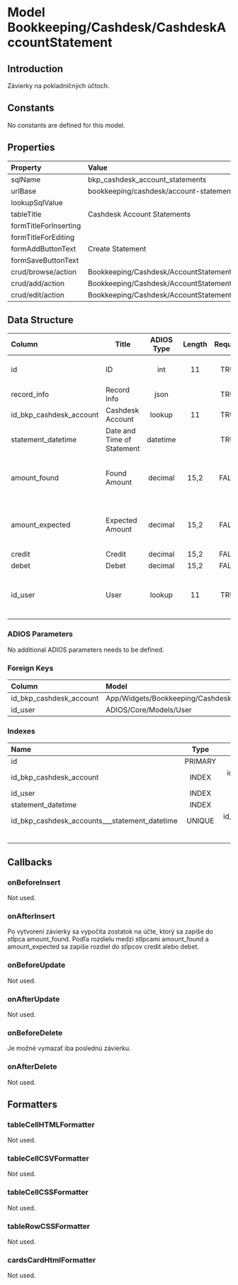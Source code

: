 # Model Bookkeeping/Cashdesk/CashdeskAccountStatement

## Introduction

Závierky na pokladničných účtoch.

## Constants

No constants are defined for this model.

## Properties

| Property              | Value                                           |
| :-------------------- | :---------------------------------------------- |
| sqlName               | bkp_cashdesk_account_statements                 |
| urlBase               | bookkeeping/cashdesk/account-statements         |
| lookupSqlValue        |                                                 |
| tableTitle            | Cashdesk Account Statements                     |
| formTitleForInserting |                                                 |
| formTitleForEditing   |                                                 |
| formAddButtonText     | Create Statement                                |
| formSaveButtonText    |                                                 |
| crud/browse/action    | Bookkeeping/Cashdesk/AccountStatements          |
| crud/add/action       | Bookkeeping/Cashdesk/AccountStatement/AddOrEdit |
| crud/edit/action      | Bookkeeping/Cashdesk/AccountStatement/AddOrEdit |

## Data Structure

| Column                  | Title                      | ADIOS Type | Length | Required | Notes                                   |
| :---------------------- | -------------------------- | :--------: | :----: | :------: | :-------------------------------------- |
| id                      | ID                         |    int     |   11   |   TRUE   | Jedinečné ID záznamu                    |
| record_info             | Record Info                |    json    |        |   TRUE   |                                         |
| id_bkp_cashdesk_account | Cashdesk Account           |   lookup   |   11   |   TRUE   | ID pokladne                             |
| statement_datetime      | Date and Time of Statement |  datetime  |        |   TRUE   | Dátum a čas závierky                    |
| amount_found            | Found Amount               |  decimal   |  15,2  |  FALSE   | Suma, ktorá bola pri závierke zistená   |
| amount_expected         | Expected Amount            |  decimal   |  15,2  |  FALSE   | Suma, ktorá bola pri závierke očakávaná |
| credit                  | Credit                     |  decimal   |  15,2  |  FALSE   | Prebytok                                |
| debet                   | Debet                      |  decimal   |  15,2  |  FALSE   | Manko                                   |
| id_user                 | User                       |   lookup   |   11   |   TRUE   | ID užívateľa, ktorý závierku vykonall   |

### ADIOS Parameters

No additional ADIOS parameters needs to be defined.

### Foreign Keys

| Column                  | Model                                                   | Relation | OnUpdate | OnDelete |
| :---------------------- | :------------------------------------------------------ | :------: | -------- | -------- |
| id_bkp_cashdesk_account | App/Widgets/Bookkeeping/Cashdesk/Models/CashdeskAccount |   1:N    | Cascade  | Restrict |
| id_user                 | ADIOS/Core/Models/User                                  |   1:N    | Cascade  | Restrict |

### Indexes

| Name                                          |  Type   |               Column + Order |
| :-------------------------------------------- | :-----: | ---------------------------: |
| id                                            | PRIMARY |                       id ASC |
| id_bkp_cashdesk_account                       |  INDEX  |  id_bkp_cashdesk_account ASC |
| id_user                                       |  INDEX  |                  id_user ASC |
| statement_datetime                            |  INDEX  |       statement_datetime ASC |
| id_bkp_cashdesk_accounts___statement_datetime | UNIQUE  | id_bkp_cashdesk_accounts ASC |
|                                               |         |       statement_datetime ASC |

## Callbacks

### onBeforeInsert

Not used.

### onAfterInsert

Po vytvorení závierky sa vypočíta zostatok na účte, ktorý sa zapíše do stĺpca amount_found. Podľa rozdielu medzi stĺpcami amount_found a amount_expected sa zapíše rozdiel do stĺpcov credit alebo debet.

### onBeforeUpdate

Not used.

### onAfterUpdate

Not used.

### onBeforeDelete

Je možné vymazať iba poslednú závierku.

### onAfterDelete

Not used.

## Formatters

### tableCellHTMLFormatter

Not used.

### tableCellCSVFormatter

Not used.

### tableCellCSSFormatter

Not used.

### tableRowCSSFormatter

Not used.

### cardsCardHtmlFormatter

Not used.
